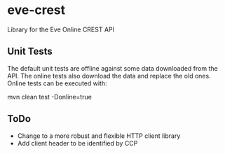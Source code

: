eve-crest
=========

Library for the Eve Online CREST API

Unit Tests
----------
The default unit tests are offline against some data downloaded from the API.
The online tests also download the data and replace the old ones.
Online tests can be executed with:

mvn clean test -Donline=true

ToDo
----
* Change to a more robust and flexible HTTP client library
* Add client header to be identified by CCP
